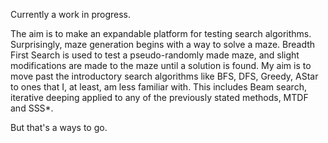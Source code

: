 Currently a work in progress. 

The aim is to make an expandable platform for testing search algorithms. Surprisingly, maze generation begins with a way to solve a maze. Breadth First Search is used to test a pseudo-randomly made maze, and slight modifications are made to the maze until a solution is found. My aim is to move past the introductory search algorithms like BFS, DFS, Greedy, AStar to ones that I, at least, am less familiar with. This includes Beam search, iterative deeping applied to any of the previously stated methods, MTDF and SSS*.

But that's a ways to go.
